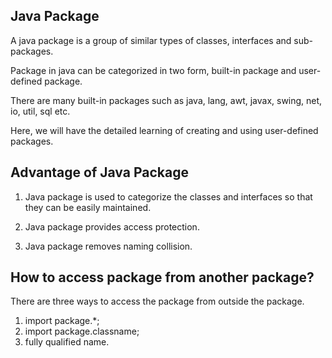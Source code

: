 ## Java Package

A java package is a group of similar types of classes, interfaces and sub-packages.

Package in java can be categorized in two form, built-in package and user-defined package.

There are many built-in packages such as java, lang, awt, javax, swing, net, io, util, sql etc.

Here, we will have the detailed learning of creating and using user-defined packages.


## Advantage of Java Package

1) Java package is used to categorize the classes and interfaces so that they can be easily maintained.


2) Java package provides access protection.


3) Java package removes naming collision.


## How to access package from another package?

There are three ways to access the package from outside the package.

1. import package.*;
2. import package.classname;
3. fully qualified name.
